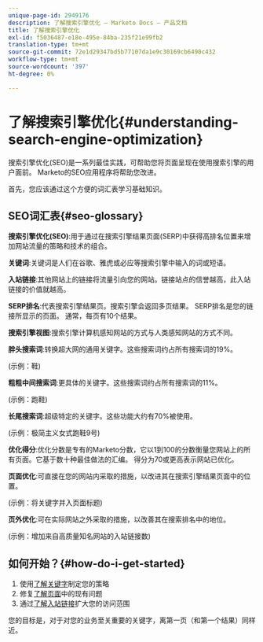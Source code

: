```yaml
---
unique-page-id: 2949176
description: 了解搜索引擎优化 — Marketo Docs — 产品文档
title: 了解搜索引擎优化
exl-id: f5036487-e18e-495e-84ba-235f21e99fb2
translation-type: tm+mt
source-git-commit: 72e1d29347bd5b77107da1e9c30169cb6490c432
workflow-type: tm+mt
source-wordcount: '397'
ht-degree: 0%

---
```


# 了解搜索引擎优化{#understanding-search-engine-optimization}

搜索引擎优化(SEO)是一系列最佳实践，可帮助您将页面呈现在使用搜索引擎的用户面前。 Marketo的SEO应用程序将帮助您改进。

首先，您应该通过这个方便的词汇表学习基础知识。

## SEO词汇表{#seo-glossary}

**搜索引擎优化(SEO)**:用于通过在搜索引擎结果页面(SERP)中获得高排名位置来增加网站流量的策略和技术的组合。

**关键词**:关键词是人们在谷歌、雅虎或必应等搜索引擎中输入的词或短语。

**入站链接**:其他网站上的链接将流量引向您的网站。链接站点的信誉越高，此入站链接的价值就越高。

**SERP排名**:代表搜索引擎结果页。搜索引擎会返回多页结果。 SERP排名是您的链接所显示的页面。 通常，每页有10个结果。

**搜索引擎视图**:搜索引擎计算机感知网站的方式与人类感知网站的方式不同。

**胖头搜索词**:转换超大网的通用关键字。这些搜索词约占所有搜索词的19%。

(示例：鞋)

**粗粗中间搜索词**:更具体的关键字。这些搜索词约占所有搜索词的11%。

(示例：跑鞋)

**长尾搜索词**:超级特定的关键字。这些功能大约有70%被使用。

(示例：极简主义女式跑鞋9号)

**优化得分**:优化分数是专有的Marketo分数，它以1到100的分数衡量您网站上的所有页面。它基于数十种最佳做法的汇编。 得分为70或更高表示网站已优化。

**页面优化**:可直接在您的网站内采取的措施，以改进其在搜索引擎结果页面中的位置。

(示例：将关键字并入页面标题)

**页外优化**:可在实际网站之外采取的措施，以改善其在搜索排名中的地位。

(示例：增加来自高质量知名网站的入站链接数)

## 如何开始？{#how-do-i-get-started}

1. 使用[了解关键字](/help/marketo/product-docs/additional-apps/seo/keywords/seo-understanding-keywords.md)制定您的策略
1. 修复[了解页面](/help/marketo/product-docs/additional-apps/seo/pages/seo-understanding-pages.md)中的现有问题
1. 通过[了解入站链接](/help/marketo/product-docs/additional-apps/seo/inbound-links/seo-understanding-inbound-links.md)扩大您的访问范围

您的目标是，对于对您的业务至关重要的关键字，离第一页（和第一个结果）同样近。
